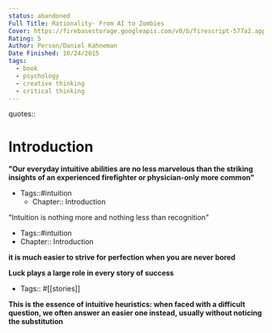 ```yaml
---
status: abandoned
Full Title: Rationality- From AI to Zombies
Cover: https://firebasestorage.googleapis.com/v0/b/firescript-577a2.appspot.com/o/imgs%2Fapp%2FMattVogel%2FbDT6S6nvM2.png?alt=media&token=274bb41f-6a8f-468a-bbdf-54d121e68613
Rating: 5
Author: Person/Daniel Kahneman
Date Finished: 10/24/2015
tags:
  - book
  - psychology
  - creative thinking
  - critical thinking
---
```

quotes::
# Introduction
__"Our everyday intuitive abilities are no less marvelous than the striking insights of an experienced firefighter or physician-only more common"__
- Tags::#intuition
    - Chapter:: Introduction

"Intuition is nothing more and nothing less than recognition"
- Tags::#intuition
- Chapter:: Introduction

__it is much easier to strive for perfection when you are never bored__

__Luck plays a large role in every story of success__
- Tags:: #[[stories]]

__This is the essence of intuitive heuristics: when faced with a difficult question, we often answer an easier one instead, usually without noticing the substitution__
